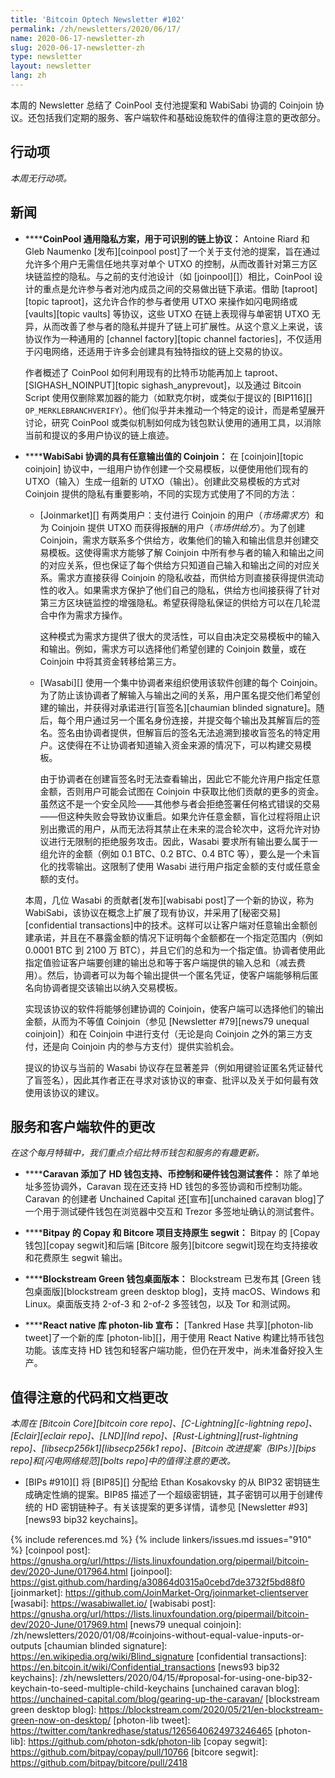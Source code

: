 ```yaml
---
title: 'Bitcoin Optech Newsletter #102'
permalink: /zh/newsletters/2020/06/17/
name: 2020-06-17-newsletter-zh
slug: 2020-06-17-newsletter-zh
type: newsletter
layout: newsletter
lang: zh
---
```

本周的 Newsletter 总结了 CoinPool 支付池提案和 WabiSabi 协调的 Coinjoin 协议。还包括我们定期的服务、客户端软件和基础设施软件的值得注意的更改部分。

## 行动项

*本周无行动项。*

## 新闻

- **<!--coinpool-generalized-privacy-for-identifiable-onchain-protocols-->****CoinPool 通用隐私方案，用于可识别的链上协议：** Antoine Riard 和 Gleb Naumenko [发布][coinpool post]了一个关于支付池的提案，旨在通过允许多个用户无需信任地共享对单个 UTXO 的控制，从而改善针对第三方区块链监控的隐私。与之前的支付池设计（如 [joinpool][]）相比，CoinPool 设计的重点是允许参与者对池内成员之间的交易做出链下承诺。借助 [taproot][topic taproot]，这允许合作的参与者使用 UTXO 来操作如闪电网络或 [vaults][topic vaults] 等协议，这些 UTXO 在链上表现得与单密钥 UTXO 无异，从而改善了参与者的隐私并提升了链上可扩展性。从这个意义上来说，该协议作为一种通用的 [channel factory][topic channel factories]，不仅适用于闪电网络，还适用于许多会创建具有独特指纹的链上交易的协议。

  作者概述了 CoinPool 如何利用现有的比特币功能再加上 taproot、[SIGHASH_NOINPUT][topic sighash_anyprevout]，以及通过 Bitcoin Script 使用仅删除累加器的能力（如默克尔树，或类似于提议的 [BIP116][] `OP_MERKLEBRANCHVERIFY`）。他们似乎并未推动一个特定的设计，而是希望展开讨论，研究 CoinPool 或类似机制如何成为钱包默认使用的通用工具，以消除当前和提议的多用户协议的链上痕迹。

- **<!--check-hardware-wallet-compatibility-->****WabiSabi 协调的具有任意输出值的 Coinjoin：** 在 [coinjoin][topic coinjoin] 协议中，一组用户协作创建一个交易模板，以便使用他们现有的 UTXO（输入）生成一组新的 UTXO（输出）。创建此交易模板的方式对 Coinjoin 提供的隐私有重要影响，不同的实现方式使用了不同的方法：

  <p><!-- Taker creates tx template, see discussion between harding and waxwing: http://gnusha.org/joinmarket/2020-06-14.log --></p>

  - [Joinmarket][] 有两类用户：支付进行 Coinjoin 的用户（*市场需求方*）和为 Coinjoin 提供 UTXO 而获得报酬的用户（*市场供给方*）。为了创建 Coinjoin，需求方联系多个供给方，收集他们的输入和输出信息并创建交易模板。这使得需求方能够了解 Coinjoin 中所有参与者的输入和输出之间的对应关系，但也保证了每个供给方只知道自己输入和输出之间的对应关系。需求方直接获得 Coinjoin 的隐私收益，而供给方则直接获得提供流动性的收入。如果需求方保护了他们自己的隐私，供给方也间接获得了针对第三方区块链监控的增强隐私。希望获得隐私保证的供给方可以在几轮混合中作为需求方操作。

    <p><!-- Quotes from joinmarket README.md:
      - "Ability to spend directly, or with coinjoin"
      - "Can specify exact amount of coinjoin (figures from 0.01 to 30.0 btc"
    --></p>

    这种模式为需求方提供了很大的灵活性，可以自由决定交易模板中的输入和输出。例如，需求方可以选择他们希望创建的 Coinjoin 数量，或在 Coinjoin 中将其资金转移给第三方。

  - [Wasabi][] 使用一个集中协调者来组织使用该软件创建的每个 Coinjoin。为了防止该协调者了解输入与输出之间的关系，用户匿名提交他们希望创建的输出，并获得对承诺进行[盲签名][chaumian blinded signature]。随后，每个用户通过另一个匿名身份连接，并提交每个输出及其解盲后的签名。签名由协调者提供，但解盲后的签名无法追溯到接收盲签名的特定用户。这使得在不让协调者知道输入资金来源的情况下，可以构建交易模板。

    由于协调者在创建盲签名时无法查看输出，因此它不能允许用户指定任意金额，否则用户可能会试图在 Coinjoin 中获取比他们贡献的更多的资金。虽然这不是一个安全风险——其他参与者会拒绝签署任何格式错误的交易——但这种失败会导致协议重启。如果允许任意金额，盲化过程将阻止识别出撒谎的用户，从而无法将其禁止在未来的混合轮次中，这将允许对协议进行无限制的拒绝服务攻击。因此，Wasabi 要求所有输出要么属于一组允许的金额（例如 0.1 BTC、0.2 BTC、0.4 BTC 等），要么是一个未盲化的找零输出。这限制了使用 Wasabi 进行用户指定金额的支付或任意金额的支付。

  本周，几位 Wasabi 的贡献者[发布][wabisabi post]了一个新的协议，称为 WabiSabi，该协议在概念上扩展了现有协议，并采用了[秘密交易][confidential transactions]中的技术。这样可以让客户端对任意输出金额创建承诺，并且在不暴露金额的情况下证明每个金额都在一个指定范围内（例如 0.0001 BTC 到 2100 万 BTC），并且它们的总和为一个指定值。协调者使用此指定值验证客户端要创建的输出总和等于客户端提供的输入总和（减去费用）。然后，协调者可以为每个输出提供一个匿名凭证，使客户端能够稍后匿名向协调者提交该输出以纳入交易模板。

  实现该协议的软件将能够创建协调的 Coinjoin，使客户端可以选择他们的输出金额，从而为不等值 Coinjoin（参见 [Newsletter #79][news79 unequal coinjoin]）和在 Coinjoin 中进行支付（无论是向 Coinjoin 之外的第三方支付，还是向 Coinjoin 内的参与方支付）提供实验机会。

  提议的协议与当前的 Wasabi 协议存在显著差异（例如用键验证匿名凭证替代了盲签名），因此其作者正在寻求对该协议的审查、批评以及关于如何最有效使用该协议的建议。

## 服务和客户端软件的更改

*在这个每月特辑中，我们重点介绍比特币钱包和服务的有趣更新。*

- **<!--caravan-adds-hd-wallet-support-coin-control-and-hardware-wallet-test-suite-->****Caravan 添加了 HD 钱包支持、币控制和硬件钱包测试套件：** 除了单地址多签协调外，Caravan 现在还支持 HD 钱包的多签协调和币控制功能。Caravan 的创建者 Unchained Capital 还[宣布][unchained caravan blog]了一个用于测试硬件钱包在浏览器中交互和 Trezor 多签地址确认的测试套件。

- **<!--bitpay-s-copay-and-bitcore-projects-support-native-segwit-->****Bitpay 的 Copay 和 Bitcore 项目支持原生 segwit：** Bitpay 的 [Copay 钱包][copay segwit]和后端 [Bitcore 服务][bitcore segwit]现在均支持接收和花费原生 segwit 输出。

- **<!--desktop-version-of-blockstream-green-wallet-->****Blockstream Green 钱包桌面版本：** Blockstream 已发布其 [Green 钱包桌面版][blockstream green desktop blog]，支持 macOS、Windows 和 Linux。桌面版支持 2-of-3 和 2-of-2 多签钱包，以及 Tor 和测试网。

- **<!--react-native-library-photon-lib-announced-->****React native 库 photon-lib 宣布：** [Tankred Hase 共享][photon-lib tweet]了一个新的库 [photon-lib][]，用于使用 React Native 构建比特币钱包功能。该库支持 HD 钱包和轻客户端功能，但仍在开发中，尚未准备好投入生产。

## 值得注意的代码和文档更改

*本周在 [Bitcoin Core][bitcoin core repo]、[C-Lightning][c-lightning repo]、[Eclair][eclair repo]、[LND][lnd repo]、[Rust-Lightning][rust-lightning repo]、[libsecp256k1][libsecp256k1 repo]、[Bitcoin 改进提案（BIPs）][bips repo]和[闪电网络规范][bolts repo]中的值得注意的更改。*

- [BIPs #910][] 将 [BIP85][] 分配给 Ethan Kosakovsky 的从 BIP32 密钥链生成确定性熵的提案。BIP85 描述了一个超级密钥链，其子密钥可以用于创建传统的 HD 密钥链种子。有关该提案的更多详情，请参见 [Newsletter #93][news93 bip32 keychains]。

{% include references.md %}
{% include linkers/issues.md issues="910" %}
[coinpool post]: https://gnusha.org/url/https://lists.linuxfoundation.org/pipermail/bitcoin-dev/2020-June/017964.html
[joinpool]: https://gist.github.com/harding/a30864d0315a0cebd7de3732f5bd88f0
[joinmarket]: https://github.com/JoinMarket-Org/joinmarket-clientserver
[wasabi]: https://wasabiwallet.io/
[wabisabi post]: https://gnusha.org/url/https://lists.linuxfoundation.org/pipermail/bitcoin-dev/2020-June/017969.html
[news79 unequal coinjoin]: /zh/newsletters/2020/01/08/#coinjoins-without-equal-value-inputs-or-outputs
[chaumian blinded signature]: https://en.wikipedia.org/wiki/Blind_signature
[confidential transactions]: https://en.bitcoin.it/wiki/Confidential_transactions
[news93 bip32 keychains]: /zh/newsletters/2020/04/15/#proposal-for-using-one-bip32-keychain-to-seed-multiple-child-keychains
[unchained caravan blog]: https://unchained-capital.com/blog/gearing-up-the-caravan/
[blockstream green desktop blog]: https://blockstream.com/2020/05/21/en-blockstream-green-now-on-desktop/
[photon-lib tweet]: https://twitter.com/tankredhase/status/1265640624973246465
[photon-lib]: https://github.com/photon-sdk/photon-lib
[copay segwit]: https://github.com/bitpay/copay/pull/10766
[bitcore segwit]: https://github.com/bitpay/bitcore/pull/2418
